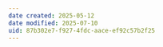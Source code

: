 ```yaml
---
date created: 2025-05-12
date modified: 2025-07-10
uid: 87b302e7-f927-4fdc-aace-ef92c57b2f25
---
```

